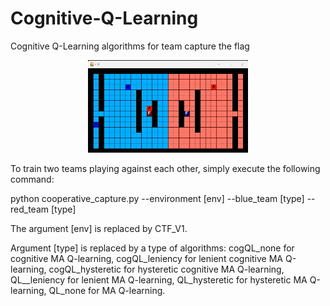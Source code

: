 # Cognitive-Q-Learning
Cognitive Q-Learning algorithms for team capture the flag

<p align="center">
  <img src="https://github.com/nhatpd/Cognitive-Q-Learning/blob/main/ctf1.gif" alt="animated" />
</p>

To train two teams playing against each other, simply execute the following command:

python cooperative_capture.py --environment [env] --blue_team [type] --red_team [type]

The argument [env] is replaced by CTF_V1.

Argument [type] is replaced by a type of algorithms: cogQL_none for cognitive MA Q-learning, cogQL_leniency for lenient cognitive MA Q-learning, cogQL_hysteretic for hysteretic cognitive MA Q-learning, QL__leniency for lenient MA Q-learning, QL_hysteretic for hysteretic MA Q-learning, QL_none for MA Q-learning.

